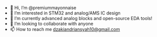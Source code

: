 - 👋 Hi, I’m @premiummayonnaise
- 👀 I’m interested in STM32 and analog/AMS IC design
- 🌱 I’m currently advanced analog blocks and open-source EDA tools!
- 💞️ I’m looking to collaborate with anyone
- 📫 How to reach me dzakiandriansyah10@gmail.com

<!---
premiummayonnaise/premiummayonnaise is a ✨ special ✨ repository because its `README.md` (this file) appears on your GitHub profile.
You can click the Preview link to take a look at your changes.
--->
